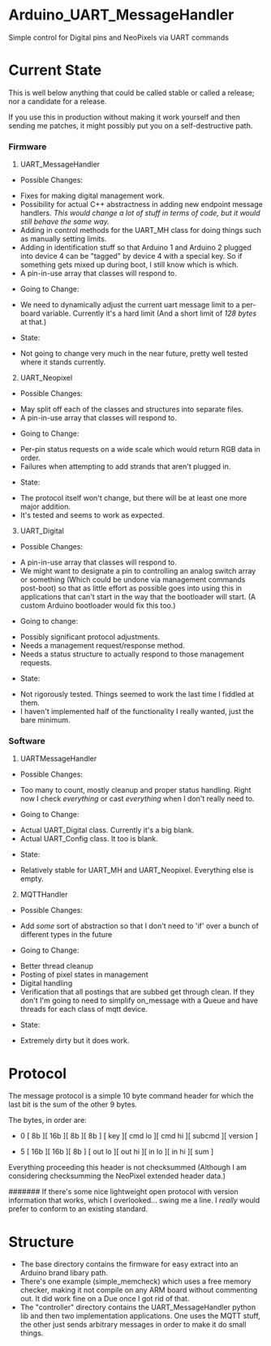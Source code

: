 ﻿# Arduino_UART_MessageHandler
Simple control for Digital pins and NeoPixels via UART commands

# Current State
This is well below anything that could be called stable or called a release; nor a candidate for a release.

If you use this in production without making it work yourself and then sending me patches, it might possibly put you on a self-destructive path.

### Firmware
1. UART_MessageHandler
  - Possible Changes:
  * Fixes for making digital management work.
  * Possibility for actual C++ abstractness in adding new endpoint message handlers. *This would change a lot of stuff in terms of code, but it would still behave the same way.*
  * Adding in control methods for the UART_MH class for doing things such as manually setting limits.
  * Adding in identification stuff so that Arduino 1 and Arduino 2 plugged into device 4 can be "tagged" by device 4 with a special key.  So if something gets mixed up during boot, I still know which is which.
  * A pin-in-use array that classes will respond to.
  - Going to Change:
  * We need to dynamically adjust the current uart message limit to a per-board variable.  Currently it's a hard limit (And a short limit of *128 bytes* at that.)
  - State:
  * Not going to change very much in the near future, pretty well tested where it stands currently.

2. UART_Neopixel
  - Possible Changes:
  * May split off each of the classes and structures into separate files.
  * A pin-in-use array that classes will respond to.
  - Going to Change:
  * Per-pin status requests on a wide scale which would return RGB data in order.
  * Failures when attempting to add strands that aren't plugged in.
  - State:
  * The protocol itself won't change, but there will be at least one more major addition.
  * It's tested and seems to work as expected.

3. UART_Digital
  - Possible Changes:
  * A pin-in-use array that classes will respond to.
  * We might want to designate a pin to controlling an analog switch array or something (Which could be undone via management commands post-boot) so that as little effort as possible goes into using this in applications that can't start in the way that the bootloader will start. (A custom Arduino bootloader would fix this too.)
  - Going to change:
  * Possibly significant protocol adjustments.
  * Needs a management request/response method.
  * Needs a status structure to actually respond to those management requests.
  - State:
  * Not rigorously tested.  Things seemed to work the last time I fiddled at them.
  * I haven't implemented half of the functionality I really wanted, just the bare minimum.

### Software
1. UARTMessageHandler
  - Possible Changes:
  * Too many to count, mostly cleanup and proper status handling.  Right now I check *everything* or cast *everything* when I don't really need to.
  - Going to Change:
  * Actual UART_Digital class.  Currently it's a big blank.
  * Actual UART_Config class.  It too is blank.
  - State:
  * Relatively stable for UART_MH and UART_Neopixel.  Everything else is empty.

2. MQTTHandler
  - Possible Changes:
  * Add *some* sort of abstraction so that I don't need to 'if' over a bunch of different types in the future
  - Going to Change:
  * Better thread cleanup
  * Posting of pixel states in management
  * Digital handling
  * Verification that all postings that are subbed get through clean.  If they don't I'm going to need to simplify on_message with a Queue and have threads for each class of mqtt device.
  - State:
  * Extremely dirty but it does work.

# Protocol
The message protocol is a simple 10 byte command header for which the last bit is the sum of the other 9 bytes.

The bytes, in order are:

- 0
[ 8b      ][         16b        ][   8b    ][   8b    ]
[   key   ][ cmd lo  ][ cmd hi  ][ subcmd  ][ version ]

- 5
[         16b        ][         16b        ][   8b    ]
[ out lo  ][ out hi  ][  in lo  ][  in hi  ][   sum   ]

Everything proceeding this header is not checksummed (Although I am considering checksumming the NeoPixel extended header data.)

####### If there's some nice lightweight open protocol with version information that works, which I overlooked... swing me a line.  I *really* would prefer to conform to an existing standard.

# Structure

- The base directory contains the firmware for easy extract into an Arduino brand libary path.
- There's one example (simple_memcheck) which uses a free memory checker, making it not compile on any ARM board without commenting out.  It did work fine on a Due once I got rid of that.
- The "controller" directory contains the UART_MessageHandler python lib and then two implementation applications.  One uses the MQTT stuff, the other just sends arbitrary messages in order to make it do small things.
